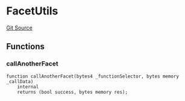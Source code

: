 # FacetUtils
[Git Source](https://github.com/thrackle-io/tron/blob/826eee0e9167e4ceebe5bb3df2058b377df8b6bc/src/client/token/handler/common/FacetUtils.sol)


## Functions
### callAnotherFacet


```solidity
function callAnotherFacet(bytes4 _functionSelector, bytes memory _callData)
    internal
    returns (bool success, bytes memory res);
```

